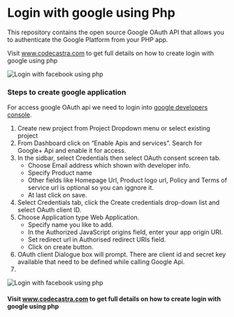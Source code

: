 # Login with google using Php

This repository contains the open source Google OAuth API that allows you to authenticate the Google Platform from your PHP app.

Visit www.codecastra.com to get full details on how to create login with google using php 

<img src="https://i0.wp.com/www.codecastra.com/wp-content/uploads/2017/09/google_banner.png?w=800" alt="Login with facebook using php" />

<h3>Steps to create google application</h3>

For access google OAuth api we need to login into <a target="_blank" href="https://console.cloud.google.com">google developers console</a>.
<ol>
<li>Create new project from Project Dropdown menu or select existing project</li>
<li>From Dashboard click on “Enable Apis and services”. Search for Google+ Api and enable it for access.</li>
<li>In the sidbar, select Credentials then select OAuth consent screen tab. 
  <ul>
    <li>Choose Email address which shown with developer info.</li>
    <li>Specify Product name</li>
    <li>Other fields like Homepage Url, Product logo url, Policy and Terms of service url is optional so you can iggnore it.</li>
    <li>At last click on save.</li>
  </ul>  
</li>
<li>Select Credentials tab, click the Create credentials drop-down list and select OAuth client ID.</li>
<li>Choose Application type Web Application.
  <ul>
    <li>Specify name you like to add.</li>
    <li>In the Authorized JavaScript origins field, enter your app origin URI.</li>
    <li>Set redirect url in Authorised redirect URIs field.</li>
    <li>Click on create button.</li>
  </ul>  
</li>
<li>OAuth client Dialogue box will prompt. There are client id and secret key available that need to be defined while calling Google Api.<li>
</ol>

<img src="https://i2.wp.com/www.codecastra.com/wp-content/uploads/2017/09/google_developer_console.png?resize=1024%2C521" alt="Login with facebook using php" />

<h4>Visit <a href="http://www.codecastra.com/login-with-google/">www.codecastra.com</a>  to get full details on how to create login with google using php</h4>
